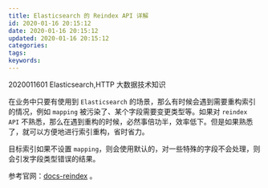 ```yaml
---
title: Elasticsearch 的 Reindex API 详解
id: 2020-01-16 20:15:12
date: 2020-01-16 20:15:12
updated: 2020-01-16 20:15:12
categories:
tags:
keywords:
---
```


2020011601
Elasticsearch,HTTP
大数据技术知识

在业务中只要有使用到 `Elasticsearch` 的场景，那么有时候会遇到需要重构索引的情况，例如 `mapping` 被污染了、某个字段需要变更类型等。如果对 `reindex API` 不熟悉，那么在遇到重构的时候，必然事倍功半，效率低下。但是如果熟悉了，就可以方便地进行索引重构，省时省力。


<!-- more -->


目标索引如果不设置 `mapping`，则会使用默认的，对一些特殊的字段不会处理，则会引发字段类型错误的结果。

参考官网：[docs-reindex](https://www.elastic.co/guide/en/elasticsearch/reference/5.6/docs-reindex.html) 。

